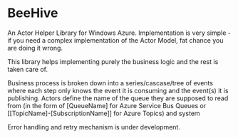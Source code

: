 BeeHive
=======

An Actor Helper Library for Windows Azure. Implementation is very simple - if you need a complex implementation of the Actor Model, fat chance you are doing it wrong.

This library helps implementing purely the business logic and the rest is taken care of.

Business process is broken down into a series/cascase/tree of events where each step only knows the event it is consuming and the event(s) it is publishing. Actors define the name of the queue they are supposed to read from (in the form of [QueueName] for Azure Service Bus Queues or [[TopicName]-[SubscriptionName]] for Azure Topics) and system 

Error handling and retry mechanism is under development.
